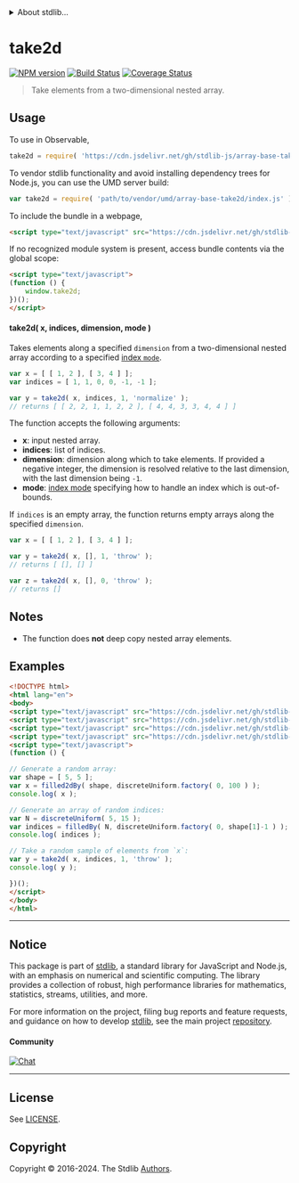 <!--

@license Apache-2.0

Copyright (c) 2023 The Stdlib Authors.

Licensed under the Apache License, Version 2.0 (the "License");
you may not use this file except in compliance with the License.
You may obtain a copy of the License at

   http://www.apache.org/licenses/LICENSE-2.0

Unless required by applicable law or agreed to in writing, software
distributed under the License is distributed on an "AS IS" BASIS,
WITHOUT WARRANTIES OR CONDITIONS OF ANY KIND, either express or implied.
See the License for the specific language governing permissions and
limitations under the License.

-->


<details>
  <summary>
    About stdlib...
  </summary>
  <p>We believe in a future in which the web is a preferred environment for numerical computation. To help realize this future, we've built stdlib. stdlib is a standard library, with an emphasis on numerical and scientific computation, written in JavaScript (and C) for execution in browsers and in Node.js.</p>
  <p>The library is fully decomposable, being architected in such a way that you can swap out and mix and match APIs and functionality to cater to your exact preferences and use cases.</p>
  <p>When you use stdlib, you can be absolutely certain that you are using the most thorough, rigorous, well-written, studied, documented, tested, measured, and high-quality code out there.</p>
  <p>To join us in bringing numerical computing to the web, get started by checking us out on <a href="https://github.com/stdlib-js/stdlib">GitHub</a>, and please consider <a href="https://opencollective.com/stdlib">financially supporting stdlib</a>. We greatly appreciate your continued support!</p>
</details>

# take2d

[![NPM version][npm-image]][npm-url] [![Build Status][test-image]][test-url] [![Coverage Status][coverage-image]][coverage-url] <!-- [![dependencies][dependencies-image]][dependencies-url] -->

> Take elements from a two-dimensional nested array.



<section class="usage">

## Usage

To use in Observable,

```javascript
take2d = require( 'https://cdn.jsdelivr.net/gh/stdlib-js/array-base-take2d@v0.2.2-umd/browser.js' )
```

To vendor stdlib functionality and avoid installing dependency trees for Node.js, you can use the UMD server build:

```javascript
var take2d = require( 'path/to/vendor/umd/array-base-take2d/index.js' )
```

To include the bundle in a webpage,

```html
<script type="text/javascript" src="https://cdn.jsdelivr.net/gh/stdlib-js/array-base-take2d@v0.2.2-umd/browser.js"></script>
```

If no recognized module system is present, access bundle contents via the global scope:

```html
<script type="text/javascript">
(function () {
    window.take2d;
})();
</script>
```

#### take2d( x, indices, dimension, mode )

Takes elements along a specified `dimension` from a two-dimensional nested array according to a specified [index `mode`][@stdlib/ndarray/index-modes].

```javascript
var x = [ [ 1, 2 ], [ 3, 4 ] ];
var indices = [ 1, 1, 0, 0, -1, -1 ];

var y = take2d( x, indices, 1, 'normalize' );
// returns [ [ 2, 2, 1, 1, 2, 2 ], [ 4, 4, 3, 3, 4, 4 ] ]
```

The function accepts the following arguments:

-   **x**: input nested array.
-   **indices**: list of indices.
-   **dimension**: dimension along which to take elements. If provided a negative integer, the dimension is resolved relative to the last dimension, with the last dimension being `-1`.
-   **mode**: [index mode][@stdlib/ndarray/index-modes] specifying how to handle an index which is out-of-bounds.

If `indices` is an empty array, the function returns empty arrays along the specified `dimension`.

```javascript
var x = [ [ 1, 2 ], [ 3, 4 ] ];

var y = take2d( x, [], 1, 'throw' );
// returns [ [], [] ]

var z = take2d( x, [], 0, 'throw' );
// returns []
```

</section>

<!-- /.usage -->

<section class="notes">

## Notes

-   The function does **not** deep copy nested array elements.

</section>

<!-- /.notes -->

<section class="examples">

## Examples

<!-- eslint no-undef: "error" -->

```html
<!DOCTYPE html>
<html lang="en">
<body>
<script type="text/javascript" src="https://cdn.jsdelivr.net/gh/stdlib-js/array-base-filled2d-by@umd/browser.js"></script>
<script type="text/javascript" src="https://cdn.jsdelivr.net/gh/stdlib-js/array-base-filled-by@umd/browser.js"></script>
<script type="text/javascript" src="https://cdn.jsdelivr.net/gh/stdlib-js/random-base-discrete-uniform@umd/browser.js"></script>
<script type="text/javascript" src="https://cdn.jsdelivr.net/gh/stdlib-js/array-base-take2d@v0.2.2-umd/browser.js"></script>
<script type="text/javascript">
(function () {

// Generate a random array:
var shape = [ 5, 5 ];
var x = filled2dBy( shape, discreteUniform.factory( 0, 100 ) );
console.log( x );

// Generate an array of random indices:
var N = discreteUniform( 5, 15 );
var indices = filledBy( N, discreteUniform.factory( 0, shape[1]-1 ) );
console.log( indices );

// Take a random sample of elements from `x`:
var y = take2d( x, indices, 1, 'throw' );
console.log( y );

})();
</script>
</body>
</html>
```

</section>

<!-- /.examples -->

<!-- Section for related `stdlib` packages. Do not manually edit this section, as it is automatically populated. -->

<section class="related">

</section>

<!-- /.related -->

<!-- Section for all links. Make sure to keep an empty line after the `section` element and another before the `/section` close. -->


<section class="main-repo" >

* * *

## Notice

This package is part of [stdlib][stdlib], a standard library for JavaScript and Node.js, with an emphasis on numerical and scientific computing. The library provides a collection of robust, high performance libraries for mathematics, statistics, streams, utilities, and more.

For more information on the project, filing bug reports and feature requests, and guidance on how to develop [stdlib][stdlib], see the main project [repository][stdlib].

#### Community

[![Chat][chat-image]][chat-url]

---

## License

See [LICENSE][stdlib-license].


## Copyright

Copyright &copy; 2016-2024. The Stdlib [Authors][stdlib-authors].

</section>

<!-- /.stdlib -->

<!-- Section for all links. Make sure to keep an empty line after the `section` element and another before the `/section` close. -->

<section class="links">

[npm-image]: http://img.shields.io/npm/v/@stdlib/array-base-take2d.svg
[npm-url]: https://npmjs.org/package/@stdlib/array-base-take2d

[test-image]: https://github.com/stdlib-js/array-base-take2d/actions/workflows/test.yml/badge.svg?branch=v0.2.2
[test-url]: https://github.com/stdlib-js/array-base-take2d/actions/workflows/test.yml?query=branch:v0.2.2

[coverage-image]: https://img.shields.io/codecov/c/github/stdlib-js/array-base-take2d/main.svg
[coverage-url]: https://codecov.io/github/stdlib-js/array-base-take2d?branch=main

<!--

[dependencies-image]: https://img.shields.io/david/stdlib-js/array-base-take2d.svg
[dependencies-url]: https://david-dm.org/stdlib-js/array-base-take2d/main

-->

[chat-image]: https://img.shields.io/gitter/room/stdlib-js/stdlib.svg
[chat-url]: https://app.gitter.im/#/room/#stdlib-js_stdlib:gitter.im

[stdlib]: https://github.com/stdlib-js/stdlib

[stdlib-authors]: https://github.com/stdlib-js/stdlib/graphs/contributors

[umd]: https://github.com/umdjs/umd
[es-module]: https://developer.mozilla.org/en-US/docs/Web/JavaScript/Guide/Modules

[deno-url]: https://github.com/stdlib-js/array-base-take2d/tree/deno
[deno-readme]: https://github.com/stdlib-js/array-base-take2d/blob/deno/README.md
[umd-url]: https://github.com/stdlib-js/array-base-take2d/tree/umd
[umd-readme]: https://github.com/stdlib-js/array-base-take2d/blob/umd/README.md
[esm-url]: https://github.com/stdlib-js/array-base-take2d/tree/esm
[esm-readme]: https://github.com/stdlib-js/array-base-take2d/blob/esm/README.md
[branches-url]: https://github.com/stdlib-js/array-base-take2d/blob/main/branches.md

[stdlib-license]: https://raw.githubusercontent.com/stdlib-js/array-base-take2d/main/LICENSE

[@stdlib/ndarray/index-modes]: https://github.com/stdlib-js/ndarray-index-modes/tree/umd

</section>

<!-- /.links -->
